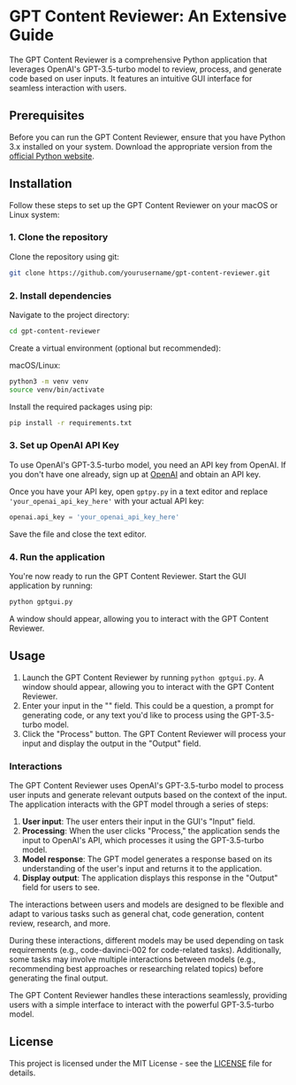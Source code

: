 # GPT Content Reviewer: An Extensive Guide

The GPT Content Reviewer is a comprehensive Python application that leverages OpenAI's GPT-3.5-turbo model to review, process, and generate code based on user inputs. It features an intuitive GUI interface for seamless interaction with users.

## Prerequisites

Before you can run the GPT Content Reviewer, ensure that you have Python 3.x installed on your system. Download the appropriate version from the [official Python website](https://www.python.org/downloads/).

## Installation

Follow these steps to set up the GPT Content Reviewer on your macOS or Linux system:

### 1. Clone the repository

Clone the repository using git:

```bash
git clone https://github.com/yourusername/gpt-content-reviewer.git
```

### 2. Install dependencies

Navigate to the project directory:

```bash
cd gpt-content-reviewer
```

Create a virtual environment (optional but recommended):

macOS/Linux:

```bash
python3 -m venv venv
source venv/bin/activate
```

Install the required packages using pip:

```bash
pip install -r requirements.txt
```

### 3. Set up OpenAI API Key

To use OpenAI's GPT-3.5-turbo model, you need an API key from OpenAI. If you don't have one already, sign up at [OpenAI](https://beta.openai.com/signup/) and obtain an API key.

Once you have your API key, open `gptpy.py` in a text editor and replace `'your_openai_api_key_here'` with your actual API key:

```python
openai.api_key = 'your_openai_api_key_here'
```

Save the file and close the text editor.

### 4. Run the application

You're now ready to run the GPT Content Reviewer. Start the GUI application by running:

```bash
python gptgui.py
```

A window should appear, allowing you to interact with the GPT Content Reviewer.

## Usage

1. Launch the GPT Content Reviewer by running `python gptgui.py`. A window should appear, allowing you to interact with the GPT Content Reviewer.
2. Enter your input in the "" field. This could be a question, a prompt for generating code, or any text you'd like to process using the GPT-3.5-turbo model.
3. Click the "Process" button. The GPT Content Reviewer will process your input and display the output in the "Output" field.

### Interactions

The GPT Content Reviewer uses OpenAI's GPT-3.5-turbo model to process user inputs and generate relevant outputs based on the context of the input. The application interacts with the GPT model through a series of steps:

1. **User input**: The user enters their input in the GUI's "Input" field.
2. **Processing**: When the user clicks "Process," the application sends the input to OpenAI's API, which processes it using the GPT-3.5-turbo model.
3. **Model response**: The GPT model generates a response based on its understanding of the user's input and returns it to the application.
4. **Display output**: The application displays this response in the "Output" field for users to see.

The interactions between users and models are designed to be flexible and adapt to various tasks such as general chat, code generation, content review, research, and more.

During these interactions, different models may be used depending on task requirements (e.g., code-davinci-002 for code-related tasks). Additionally, some tasks may involve multiple interactions between models (e.g., recommending best approaches or researching related topics) before generating the final output.

The GPT Content Reviewer handles these interactions seamlessly, providing users with a simple interface to interact with the powerful GPT-3.5-turbo model.

## License

This project is licensed under the MIT License - see the [LICENSE](LICENSE) file for details.
